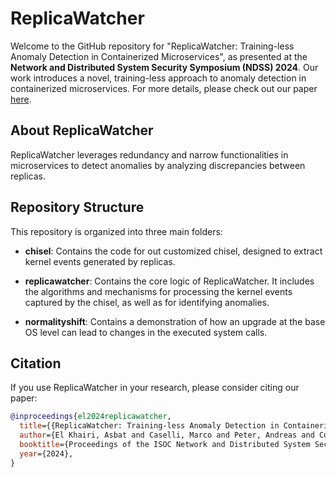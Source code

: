 # ReplicaWatcher

Welcome to the GitHub repository for "ReplicaWatcher: Training-less Anomaly Detection in Containerized Microservices", as presented at the **Network and Distributed System Security Symposium (NDSS) 2024**.
Our work introduces a novel, training-less approach to anomaly detection in containerized microservices. For more details, please check out our paper [here](https://www.ndss-symposium.org/ndss-paper/replicawatcher-training-less-anomaly-detection-in-containerized-microservices/?_sm_au_=iVVZpt77RHn4jNqr41Vp8K0W0RcLq).

## About ReplicaWatcher

ReplicaWatcher leverages redundancy and narrow functionalities in microservices to detect anomalies by analyzing discrepancies between replicas.

## Repository Structure

This repository is organized into three main folders:

- **chisel**: Contains the code for out customized chisel, designed to extract kernel events generated by replicas. 

- **replicawatcher**: Contains the core logic of ReplicaWatcher. It includes the algorithms and mechanisms for processing the kernel events captured by the chisel, as well as for identifying anomalies.

- **normalityshift**: Contains a demonstration of how an upgrade at the base OS level can lead to changes in the executed system calls. 

## Citation

If you use ReplicaWatcher in your research, please consider citing our paper:

```bibtex
@inproceedings{el2024replicawatcher,
  title={{ReplicaWatcher: Training-less Anomaly Detection in Containerized Microservices}},
  author={El Khairi, Asbat and Caselli, Marco and Peter, Andreas and Continella, Andrea},
  booktitle={Proceedings of the ISOC Network and Distributed System Security Symposium (NDSS)},
  year={2024},
}
```
